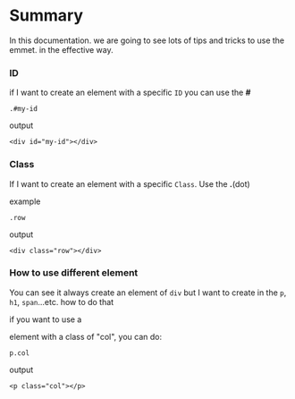 # Summary
In this documentation. we are going to see lots of tips and tricks to use the emmet. in the effective way.

### ID
if I want to create an element with a specific `ID` you can use the **#**
```
.#my-id
```
output
```
<div id="my-id"></div>
```

### Class
If I want to create an element with a specific `Class`. Use the **.**(dot)

example
```
.row
```
output
```
<div class="row"></div>
```

### How to use different element
You can see it always create an element of `div` but I want to create in the `p`, `h1`, `span`...etc. how to do that

if you want to use a <p> element with a class of "col", you can do:
```
p.col
```
output
```
<p class="col"></p>
```
